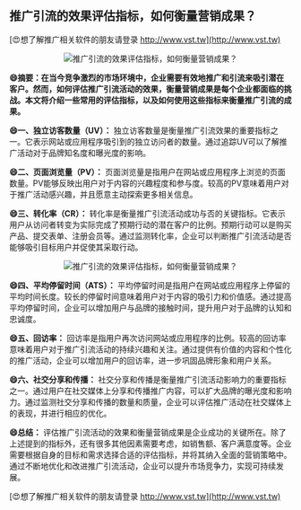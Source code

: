 ## **推广引流的效果评估指标，如何衡量营销成果？**

[😍想了解推广相关软件的朋友请登录 http://www.vst.tw](http://www.vst.tw)

 <center><img src="https://vst.tw/MP4/tuiguang/png/2.png" alt="推广引流的效果评估指标，如何衡量营销成果？"></center>

**😄摘要：在当今竞争激烈的市场环境中，企业需要有效地推广和引流来吸引潜在客户。然而，如何评估推广引流活动的效果，衡量营销成果是每个企业都面临的挑战。本文将介绍一些常用的评估指标，以及如何使用这些指标来衡量推广引流的成果。**

**😄一、独立访客数量（UV）：**
独立访客数量是衡量推广引流效果的重要指标之一。它表示网站或应用程序吸引到的独立访问者的数量。通过追踪UV可以了解推广活动对于品牌知名度和曝光度的影响。

**😄二、页面浏览量（PV）：**
页面浏览量是指用户在网站或应用程序上浏览的页面数量。PV能够反映出用户对于内容的兴趣程度和参与度。较高的PV意味着用户对于推广活动感兴趣，并且愿意主动探索更多相关信息。

**😄三、转化率（CR）：**
转化率是衡量推广引流活动成功与否的关键指标。它表示用户从访问者转变为实际完成了预期行动的潜在客户的比例。预期行动可以是购买产品、提交表单、注册会员等。通过监测转化率，企业可以判断推广引流活动是否能够吸引目标用户并促使其采取行动。

 <center><img src="https://vst.tw/MP4/tuiguang/png/8.png" alt="推广引流的效果评估指标，如何衡量营销成果？"></center>

**😄四、平均停留时间（ATS）：**
平均停留时间是指用户在网站或应用程序上停留的平均时间长度。较长的停留时间意味着用户对于内容的吸引力和价值感。通过提高平均停留时间，企业可以增加用户与品牌的接触时间，提升用户对于品牌的认知和忠诚度。

**😄五、回访率：**
回访率是指用户再次访问网站或应用程序的比例。较高的回访率意味着用户对于推广引流活动的持续兴趣和关注。通过提供有价值的内容和个性化的推广活动，企业可以增加用户的回访率，进一步巩固品牌形象和用户关系。

**😄六、社交分享和传播：**
社交分享和传播是衡量推广引流活动影响力的重要指标之一。通过用户在社交媒体上分享和传播推广内容，可以扩大品牌的曝光度和影响力。通过监测社交分享和传播的数量和质量，企业可以评估推广活动在社交媒体上的表现，并进行相应的优化。

**😄总结：**
评估推广引流活动的效果和衡量营销成果是企业成功的关键所在。除了上述提到的指标外，还有很多其他因素需要考虑，如销售额、客户满意度等。企业需要根据自身的目标和需求选择合适的评估指标，并将其纳入全面的营销策略中。通过不断地优化和改进推广引流活动，企业可以提升市场竞争力，实现可持续发展。

[😍想了解推广相关软件的朋友请登录 http://www.vst.tw](http://www.vst.tw)



